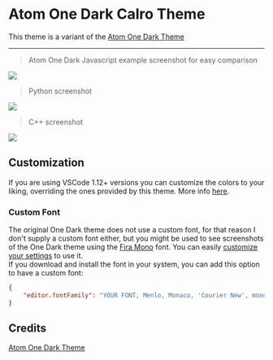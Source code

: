 # Atom One Dark Calro Theme

This theme is a variant of the [Atom One Dark Theme](https://github.com/akamud/vscode-theme-onedark)

---

> Atom One Dark Javascript example screenshot for easy comparison

![](https://raw.githubusercontent.com/salsudano/vscode-theme-onedark-muted/master/screenshots/screenshot-js.png)


> Python screenshot

![](https://raw.githubusercontent.com/salsudano/vscode-theme-onedark-muted/master/screenshots/screenshot-py.png)

> C++ screenshot

![](https://raw.githubusercontent.com/salsudano/vscode-theme-onedark-muted/master/screenshots/screenshot-cpp.png)


## Customization

If you are using VSCode 1.12+ versions you can customize the colors to your liking, overriding the ones provided by this theme. More info [here](https://code.visualstudio.com/docs/getstarted/theme-color-reference).

### Custom Font

The original One Dark theme does not use a custom font, for that reason I don't supply a custom font either, but  you might be used to see screenshots of the One Dark theme using the [Fira Mono](https://github.com/mozilla/Fira) font. You can easily [customize your settings](https://code.visualstudio.com/docs/getstarted/settings) to use it.  
If you download and install the font in your system, you can add this option to have a custom font:

```json
{
    "editor.fontFamily": "YOUR FONT, Menlo, Monaco, 'Courier New', monospace"
}
```

## Credits

[Atom One Dark Theme](https://github.com/akamud/vscode-theme-onedark)